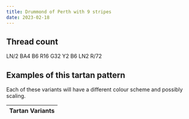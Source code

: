 ```yaml
---
title: Drummond of Perth with 9 stripes
date: 2023-02-18
---
```



## Thread count
LN/2 BA4 B6 R16 G32 Y2 B6 LN2 R/72

## Examples of this tartan pattern
Each of these variants will have a different colour scheme and possibly scaling.

| Tartan Variants |
|---------|
